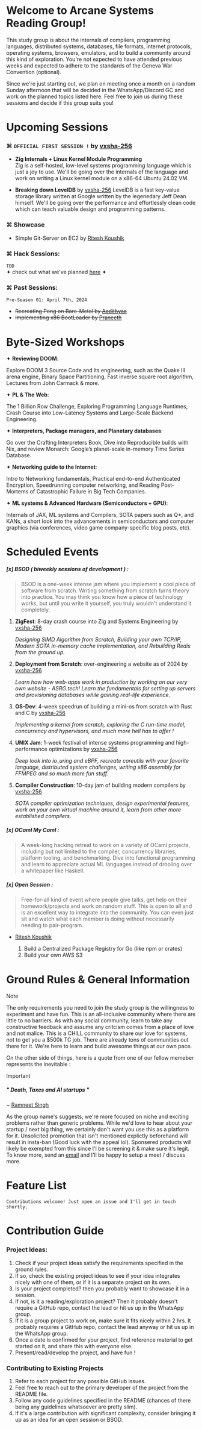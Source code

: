 # Welcome to Arcane Systems Reading Group!
This study group is about the internals of compilers, programming languages, distributed systems, databases, file formats, internet protocols, operating systems, browsers, emulators, and to build a community around this kind of exploration.  You're not expected to have attended previous weeks and expected to adhere to the standards of the Geneva War Convention (optional). 

Since we're just starting out, we plan on meeting once a month on a random Sunday afternoon that will be decided in the WhatsApp/Discord GC and work on the planned topics listed here. Feel free to join us during these sessions and decide if this group suits you!

# Upcoming Sessions
### ⌘ ```OFFICIAL FIRST SESSION !``` by [vxsha-256](https://github.com/2SpaceMasterRace) 
- **Zig Internals + Linux Kernel Module Programming**\
    Zig is a self-hosted, low-level systems programming language which is just a joy to use. We'll be going over the internals of the language and work on writing a Linux kernel module on a x86-64 Ubuntu 24.02 VM.

- **Breaking down LevelDB** by [vxsha-256](https://github.com/2SpaceMasterRace) 
 LevelDB is a fast key-value storage library written at Google written by the legenedary Jeff Dean himself. We'll be going over the performance and effortlessly clean code which can teach valuable design and programming patterns.

 
### ⌘ Showcase
 - Simple Git-Server on EC2 by [Ritesh Koushik](https://github.com/IAmRiteshKoushik)

### ⌘ Hack Sessions:

```TBD```\
✦ check out what we've planned [here](https://github.com/Amrita-Systems-Reading-Group/seasonOne-bucketlist) ✦

### ⌘ Past Sessions:
```Pre-Season 01: April 7th, 2024```
 - ~~Recreating Pong on Bare-Metal by [Aadithyaa](https://www.github.com/aadit-n3rdy)~~ 
 - ~~Implementing x86 BootLoader by [Praneeth](https://github.com/PraneethV-cmd)~~


# Byte-Sized Workshops

✦ **Reviewing DOOM**: 

Explore DOOM 3 Source Code and its engineering, such as the Quake III arena engine, Binary Space Partitioning, Fast inverse square root algorithm, Lectures from John Carmack & more.

✦ **PL & The Web**:

The 1 Billion Row Challenge, Exploring Programming Language Runtimes, Crash Course into Low-Latency Systems and Large-Scale Backend Engineering. 


✦ **Interpreters, Package managers, and Planetary databases**:

Go over the Crafting Interpreters Book, Dive into Reproducible builds with Nix, and review Monarch: Google’s planet-scale in-memory Time Series Database.


✦ **Networking guide to the Internet**:

Intro to Networking fundamentals, Practical end-to-end Authenticated Encryption, Speedrunning computer networking, and Reading Post-Mortems of Catastrophic Failure in Big Tech Companies.

✦ **ML systems & Advanced Hardware (Semiconductors + GPU)**:

Internals of JAX, ML systems and Compilers, SOTA papers such as Q*, and KANs, a short look into the advancements in semiconductors and computer graphics (via conferences, video game company-specific blog posts, etc). 

#  Scheduled Events

##### [x] BSOD ( biweekly sessions of development ) :

> BSOD is a one-week intense jam where you implement a cool piece of software from scratch. Writing something from scratch turns theory into practice. You may think you know how a piece of technology works, but until you write it yourself, you truly wouldn't understand it completely.

1. **ZigFest**: 8-day crash course into Zig and Systems Engineering by [vxsha-256](https://github.com/2SpaceMasterRace)

     *Designing SIMD Algorithm from Scratch,  Building your own TCP/IP,   Modern SOTA in-memory cache implementation, and Rebuilding Redis from the ground up.*       

2. **Deployment from Scratch**: over-engineering a website as of 2024 by [vxsha-256](https://github.com/2SpaceMasterRace)

     *Learn how how web-apps work in production by working on our very own website - ASRG.tech! Learn the fundamentals for setting up servers and provisioning databases while gaining real-life experience.*       
3. **OS-Dev**: 4-week speedrun of building a mini-os from scratch with Rust and C by  [vxsha-256](https://github.com/2SpaceMasterRace)

     *Implementing a kernel from scratch, exploring the C run-time model, concurrency and hypervisors, and much more hell has to offer !*       

4. **UNIX Jam**: 1-week festival of intense systems programming and high-performance optimizations by  [vxsha-256](https://github.com/2SpaceMasterRace)

     *Deep look into io_uring and eBPF, recreate coreutils with your favorite language, distributed system challenges, writing x86 assembly for FFMPEG and so much more fun stuff.*       

5. **Compiler Construction**: 10-day jam of building modern compilers by  [vxsha-256](https://github.com/2SpaceMasterRace)

     *SOTA compiler optimization techniques, design experimental features, work on your own virtual machine around it, learn from other more established compilers.*       


##### [x] OCaml My Caml :

> A week-long hacking retreat to work on a variety of OCaml projects, including but not limited to the compiler, concurrency libraries, platform tooling, and benchmarking. Dive into functional programming and learn to appreciate actual ML languages instead of drooling over a whitepaper like Haskell.


##### [x] Open Session :

> Free-for-all kind of event where people give talks, get help on their homework/projects and work on random stuff. This is open to all and is an excellent way to integrate into the community. You can even just sit and watch what each member is doing without necessarily needing to pair-program.

- [Ritesh Koushik](https://github.com/IAmRiteshKoushik)

     1. Build a Centralized Package Registry for Go (like npm or crates)
     2. Build your own AWS S3 
       
# Ground Rules & General Information
> [!NOTE]
The only requirements you need to join the study group is the willingness to experiment and have fun. This is an all-inclusive community where there are little to no barriers. As with any social community, learn to take any constructive feedback and assume any critcism comes from a place of love and not malice. This is a CHILL community to share our love for systems, not to get you a $500k TC job. There are already tons of communities out there for it. We're here to learn and build awesome things at our own pace.

On the other side of things, here is a quote from one of our fellow memeber represents the inevitable :

> [!IMPORTANT]
> ##### " Death, Taxes and AI startups " 
> ~ [Ramneet Singh](https://x.com/Ramneet_Singhh)

As the group name's suggests, we're more focused on niche and exciting problems rather than generic problems. While we'd love to hear about your startup / next big thing, we certainly don't want you use this as a platform for it. Unsolicited promotion that isn't mentioned explictly beforehand will result in insta-ban (Good luck with the appeal lol). Sponsered products will likely be exempted from this since I'l be screening it & make sure it's legit. To know more, send an [email](mailto:v.harivarsha@gmail.com) and I'll be happy to setup a meet / discuss more.


# Feature List
    Contributions welcome! Just open an issue and I'll get in touch shortly.

# Contribution Guide

### Project Ideas:
1. Check if your project ideas satisfy the requirements specified in the ground rules.
2. If so, check the existing project ideas to see if your idea integrates nicely with one
of them, or if it is a separate project on its own.
3. Is your project completed? then you probably want to showcase it in a session.
4. If not, is it a reading/exploration project? Then it probably doesn't require a GitHub repo,
contact the lead <link to username> or hit us up in the WhatsApp group.
5. If it is a group project to work on, make sure it fits nicely within 2 hrs. 
It probably requires a GitHub repo, contact the lead anyway <link to username> or hit us up in the WhatsApp group.
6. Once a date is confirmed for your project, find reference material to get started on it, and share this with
everyone else.
7. Present/read/develop the project, and have fun !

### Contributing to Existing Projects
1. Refer to each project for any possible GitHub issues.
2. Feel free to reach out to the primary developer of the project from the README file.
3. Follow any code guidelines specified in the README (chances of there being any guidelines whatsoever are pretty slim).
4. If it's a large contribution with significant complexity, consider bringing it up as an idea for an open session or BSOD.
